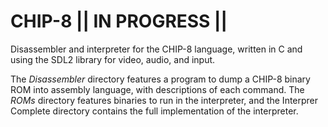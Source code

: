 # CHIP-8   || IN PROGRESS ||
Disassembler and interpreter for the CHIP-8 language, written in C and using the SDL2 library for video, audio, and input. 

The *Disassembler* directory features a program to dump a CHIP-8 binary ROM into assembly language, with descriptions of each command. The *ROMs* directory features binaries to run in the interpreter, and the Interprer Complete directory contains the full implementation of the interpreter. 
